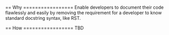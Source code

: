 == Why =================
Enable developers to document their code flawlessly and easily by removing the requirement for a developer to know standard docstring syntax, like RST.

== How =================
TBD

